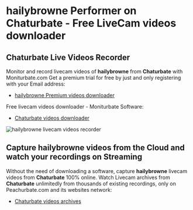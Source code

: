 # hailybrowne Performer on Chaturbate - Free LiveCam videos downloader

## Chaturbate Live Videos Recorder

Monitor and record livecam videos of **hailybrowne** from **Chaturbate** with Moniturbate.com
Get a premium trial for free by just and only registering with your Email address:
* [hailybrowne Premium videos downloader](https://moniturbate.com/request-demo-licence-key.html)

Free livecam videos downloader - Moniturbate Software:
* [Chaturbate videos downloader](https://moniturbate.com/moniturbate-download-software.html)

![hailybrowne livecam videos recorder](https://peachurnet.com/templates/moniturbate-software.png)


## Capture hailybrowne videos from the Cloud and watch your recordings on Streaming

Without the need of downloading a software, capture **hailybrowne** livecam videos from **Chaturbate** 100% online.
Watch Livecam archives from **Chaturbate** unlimitedly from thousands of existing recordings, only on Peachurbate.com and its websites network:
* [Chaturbate videos archives](https://peachurnet.com/)